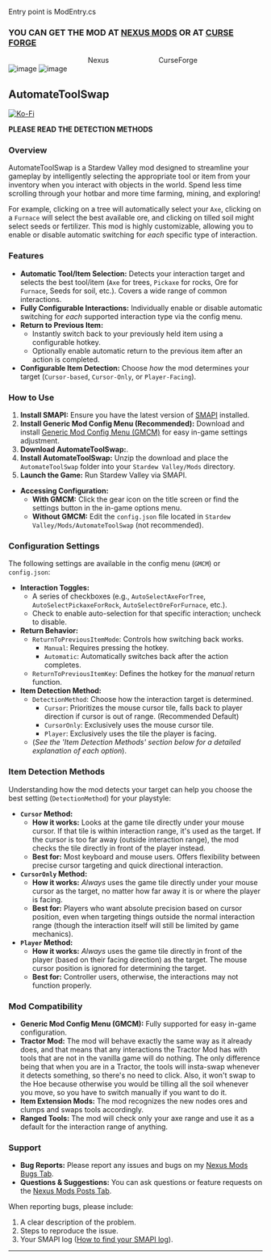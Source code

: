 Entry point is ModEntry.cs <br> 

### YOU CAN GET THE MOD AT [NEXUS MODS](https://www.nexusmods.com/stardewvalley/mods/21050) OR AT [CURSE FORGE](https://www.curseforge.com/stardewvalley/mods/automate-tool-swap) <br>
‎ ‎ ‎ ‎ ‎ ‎ ‎ ‎ ‎ ‎ ‎ ‎ ‎ ‎ ‎ ‎‎  ‎ ‎ ‎ ‎ ‎ ‎ ‎ ‎ ‎ ‎ ‎ ‎ ‎ ‎ ‎ ‎ ‎ ‎ ‎ ‎ ‎ ‎ ‎ ‎ Nexus‎ ‎ ‎‎ ‎ ‎ ‎ ‎ ‎ ‎ ‎ ‎ ‎ ‎ ‎ ‎ ‎ ‎ ‎ ‎‎ ‎ ‎  ‎ ‎ ‎ ‎ ‎ ‎ ‎ ‎ ‎ ‎ ‎ ‎ ‎ ‎ ‎ ‎ ‎ ‎ ‎  ‎ ‎ ‎ ‎ ‎‎ ‎ ‎ ‎ ‎ ‎ ‎ ‎ ‎ ‎ ‎  ‎  ‎ ‎ ‎ ‎ CurseForge<br>
![image](https://github.com/user-attachments/assets/f30932f9-ca73-49f8-9244-d770a74f2130)
![image](https://github.com/user-attachments/assets/a3d16fd7-9a33-4691-bd4e-638d35740362)



## AutomateToolSwap

[![Ko-Fi](https://img.shields.io/badge/Ko--fi-Support%20Me-ff7700?style=for-the-badge&logo=ko-fi&logoColor=white)](http://ko-fi.com/trapyy)

**PLEASE READ THE DETECTION METHODS**

### **Overview**

AutomateToolSwap is a Stardew Valley mod designed to streamline your gameplay by intelligently selecting the appropriate tool or item from your inventory when you interact with objects in the world. Spend less time scrolling through your hotbar and more time farming, mining, and exploring!

For example, clicking on a tree will automatically select your `Axe`, clicking on a `Furnace` will select the best available ore, and clicking on tilled soil might select seeds or fertilizer. This mod is highly customizable, allowing you to enable or disable automatic switching for *each* specific type of interaction.

### **Features**

* **Automatic Tool/Item Selection:** Detects your interaction target and selects the best tool/item (`Axe` for trees, `Pickaxe` for rocks, Ore for `Furnace`, Seeds for soil, etc.). Covers a wide range of common interactions.
* **Fully Configurable Interactions:** Individually enable or disable automatic switching for *each* supported interaction type via the config menu.
* **Return to Previous Item:**
    * Instantly switch back to your previously held item using a configurable hotkey.
    * Optionally enable automatic return to the previous item after an action is completed.
* **Configurable Item Detection:** Choose *how* the mod determines your target (`Cursor-based`, `Cursor-Only`, or `Player-Facing`).

### **How to Use**

1.  **Install SMAPI:** Ensure you have the latest version of [SMAPI](https://smapi.io/) installed.
2.  **Install Generic Mod Config Menu (Recommended):** Download and install [Generic Mod Config Menu (GMCM)](https://www.nexusmods.com/stardewvalley/mods/5098) for easy in-game settings adjustment.
3.  **Download AutomateToolSwap:**.
4.  **Install AutomateToolSwap:** Unzip the download and place the `AutomateToolSwap` folder into your `Stardew Valley/Mods` directory.
5.  **Launch the Game:** Run Stardew Valley via SMAPI.

* **Accessing Configuration:**
    * **With GMCM:** Click the gear icon on the title screen or find the settings button in the in-game options menu.
    * **Without GMCM:** Edit the `config.json` file located in `Stardew Valley/Mods/AutomateToolSwap` (not recommended).

### **Configuration Settings**

The following settings are available in the config menu (`GMCM`) or `config.json`:

* **Interaction Toggles:**
    * A series of checkboxes (e.g., `AutoSelectAxeForTree`, `AutoSelectPickaxeForRock`, `AutoSelectOreForFurnace`, etc.).
    * Check to enable auto-selection for that specific interaction; uncheck to disable.
* **Return Behavior:**
    * `ReturnToPreviousItemMode`: Controls how switching back works.
        * `Manual`: Requires pressing the hotkey.
        * `Automatic`: Automatically switches back after the action completes.
    * `ReturnToPreviousItemKey`: Defines the hotkey for the *manual* return function.
* **Item Detection Method:**
    * `DetectionMethod`: Choose how the interaction target is determined.
        * `Cursor`: Prioritizes the mouse cursor tile, falls back to player direction if cursor is out of range. (Recommended Default)
        * `CursorOnly`: Exclusively uses the mouse cursor tile.
        * `Player`: Exclusively uses the tile the player is facing.
    * (*See the 'Item Detection Methods' section below for a detailed explanation of each option*).

### **Item Detection Methods**

Understanding how the mod detects your target can help you choose the best setting (`DetectionMethod`) for your playstyle:

* **`Cursor` Method:**
    * **How it works:** Looks at the game tile directly under your mouse cursor. If that tile is within interaction range, it's used as the target. If the cursor is too far away (outside interaction range), the mod checks the tile directly in front of the player instead.
    * **Best for:** Most keyboard and mouse users. Offers flexibility between precise cursor targeting and quick directional interaction.
* **`CursorOnly` Method:**
    * **How it works:** *Always* uses the game tile directly under your mouse cursor as the target, no matter how far away it is or where the player is facing.
    * **Best for:** Players who want absolute precision based on cursor position, even when targeting things outside the normal interaction range (though the interaction itself will still be limited by game mechanics).
* **`Player` Method:**
    * **How it works:** *Always* uses the game tile directly in front of the player (based on their facing direction) as the target. The mouse cursor position is ignored for determining the target.
    * **Best for:** Controller users, otherwise, the interactions may not function properly.

### **Mod Compatibility**

* **Generic Mod Config Menu (GMCM):** Fully supported for easy in-game configuration.
* **Tractor Mod:** The mod will behave exactly the same way as it already does, and that means that any interactions the Tractor Mod has with tools that are not in the vanilla game will do nothing. The only difference being that when you are in a Tractor, the tools will insta-swap whenever it detects something, so there's no need to click. Also, it won't swap to the Hoe because otherwise you would be tilling all the soil whenever you move, so you have to switch manually if you want to do it.
* **Item Extension Mods:** The mod recognizes the new nodes ores and clumps and swaps tools accordingly.
* **Ranged Tools:** The mod will check only your axe range and use it as a default for the interaction range of anything.

### **Support**

* **Bug Reports:** Please report any issues and bugs on my [Nexus Mods Bugs Tab](https://www.nexusmods.com/stardewvalley/mods/21050?tab=bugs).
* **Questions & Suggestions:** You can ask questions or feature requests on the [Nexus Mods Posts Tab](https://www.nexusmods.com/stardewvalley/mods/21050?tab=posts).

When reporting bugs, please include:

1.  A clear description of the problem.
2.  Steps to reproduce the issue.
3.  Your SMAPI log ([How to find your SMAPI log](https://smapi.io/log)).
---
